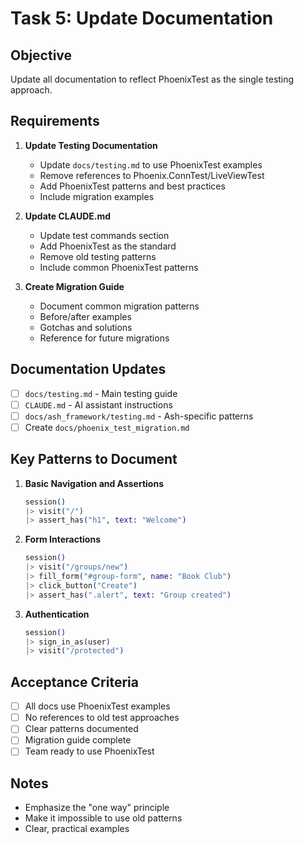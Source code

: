 # Task 5: Update Documentation

## Objective
Update all documentation to reflect PhoenixTest as the single testing approach.

## Requirements

1. **Update Testing Documentation**
   - Update `docs/testing.md` to use PhoenixTest examples
   - Remove references to Phoenix.ConnTest/LiveViewTest
   - Add PhoenixTest patterns and best practices
   - Include migration examples

2. **Update CLAUDE.md**
   - Update test commands section
   - Add PhoenixTest as the standard
   - Remove old testing patterns
   - Include common PhoenixTest patterns

3. **Create Migration Guide**
   - Document common migration patterns
   - Before/after examples
   - Gotchas and solutions
   - Reference for future migrations

## Documentation Updates

- [ ] `docs/testing.md` - Main testing guide
- [ ] `CLAUDE.md` - AI assistant instructions
- [ ] `docs/ash_framework/testing.md` - Ash-specific patterns
- [ ] Create `docs/phoenix_test_migration.md`

## Key Patterns to Document

1. **Basic Navigation and Assertions**
   ```elixir
   session()
   |> visit("/")
   |> assert_has("h1", text: "Welcome")
   ```

2. **Form Interactions**
   ```elixir
   session()
   |> visit("/groups/new")
   |> fill_form("#group-form", name: "Book Club")
   |> click_button("Create")
   |> assert_has(".alert", text: "Group created")
   ```

3. **Authentication**
   ```elixir
   session()
   |> sign_in_as(user)
   |> visit("/protected")
   ```

## Acceptance Criteria

- [ ] All docs use PhoenixTest examples
- [ ] No references to old test approaches
- [ ] Clear patterns documented
- [ ] Migration guide complete
- [ ] Team ready to use PhoenixTest

## Notes

- Emphasize the "one way" principle
- Make it impossible to use old patterns
- Clear, practical examples
